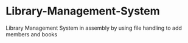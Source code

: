 # Library-Management-System
Library Management System in assembly by using file handling to add members and books

